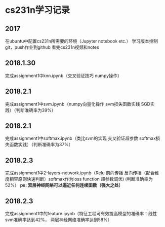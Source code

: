 # cs231n学习记录
## 2017
在ubuntu中配置cs231n所需要的环境（Jupyter notebook etc.）
学习版本控制git，push作业到github
看完cs231n视频和notes

## 2018.1.30
完成assignment1中knn.ipynb（交叉验证技巧 numpy操作）

## 2018.2.1
完成assignment1中svm.ipynb（numpy向量化操作 svm损失函数实践  SGD实践）（判断准确率为39%）

## 2018.2.1
完成assignment1中softmax.ipynb（类比svm的实现 交叉验证超参数 softmax损失函数实践）（判断准确率为37%）

## 2018.2.3
完成assignment1中2-layers-network.ipynb（Relu 前向传播 反向传播（配合维度相容原则快速判断）softmax作为loss function 超参数调优) (判断准确率为52%）
**ps: 双层神经网络可以逼近任何连续函数（强大之处）**

## 2018.2.3
完成assignment1中的feature.ipynb（特征工程可有效提高模型的准确率：线性svm准确率达到42%， 两层神经网络准确率达到58%）
